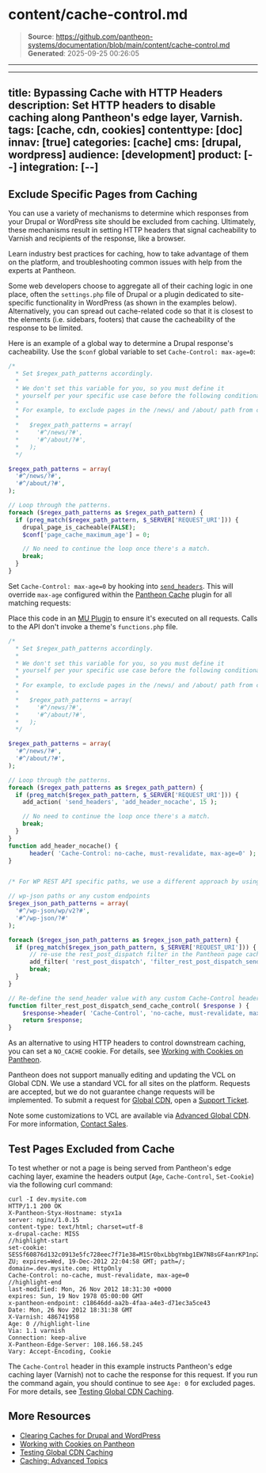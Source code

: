 # content/cache-control.md

> **Source**: https://github.com/pantheon-systems/documentation/blob/main/content/cache-control.md
> **Generated**: 2025-09-25 00:26:05

---

---
title: Bypassing Cache with HTTP Headers
description: Set HTTP headers to disable caching along Pantheon's edge layer, Varnish.
tags: [cache, cdn, cookies]
contenttype: [doc]
innav: [true]
categories: [cache]
cms: [drupal, wordpress]
audience: [development]
product: [--]
integration: [--]
---

## Exclude Specific Pages from Caching

You can use a variety of mechanisms to determine which responses from your Drupal or WordPress site should be excluded from caching. Ultimately, these mechanisms result in setting HTTP headers that signal cacheability to Varnish and recipients of the response, like a browser.

<Enablement title="Agency WebOps Training" link="https://pantheon.io/learn-pantheon?docs" campaign="webops-cache-control">

Learn industry best practices for caching, how to take advantage of them on the platform, and troubleshooting common issues with help from the experts at Pantheon.

</Enablement>

Some web developers choose to aggregate all of their caching logic in one place, often the `settings.php` file of Drupal or a plugin dedicated to site-specific functionality in WordPress (as shown in the examples below). Alternatively, you can spread out cache-related code so that it is closest to the elements (i.e. sidebars, footers) that cause the cacheability of the response to be limited.

<TabList>

<Tab title="Drupal" id="d7" active={true}>

Here is an example of a global way to determine a Drupal response's cacheability. Use the `$conf` global variable to set `Cache-Control: max-age=0`:

```php
/*
  * Set $regex_path_patterns accordingly.
  *
  * We don't set this variable for you, so you must define it
  * yourself per your specific use case before the following conditional.
  *
  * For example, to exclude pages in the /news/ and /about/ path from cache, set:
  *
  *   $regex_path_patterns = array(
  *     '#^/news/?#',
  *     '#^/about/?#',
  *   );
  */

$regex_path_patterns = array(
  '#^/news/?#',
  '#^/about/?#',
);

// Loop through the patterns.
foreach ($regex_path_patterns as $regex_path_pattern) {
  if (preg_match($regex_path_pattern, $_SERVER['REQUEST_URI'])) {
    drupal_page_is_cacheable(FALSE);
    $conf['page_cache_maximum_age'] = 0;

    // No need to continue the loop once there's a match.
    break;
  }
}
```

</Tab>

<Tab title="WordPress" id="wp">

Set `Cache-Control: max-age=0` by hooking into [`send_headers`](https://codex.wordpress.org/Plugin_API/Action_Reference/send_headers). This will override `max-age` configured within the [Pantheon Cache](/guides/wordpress-configurations/wordpress-cache-plugin) plugin for all matching requests:

<Alert title="Note" type="info">

Place this code in an [MU Plugin](/guides/wordpress-configurations/mu-plugin) to ensure it's executed on all requests. Calls to the API don't invoke a theme's `functions.php` file.

</Alert>

```php
/*
  * Set $regex_path_patterns accordingly.
  *
  * We don't set this variable for you, so you must define it
  * yourself per your specific use case before the following conditional.
  *
  * For example, to exclude pages in the /news/ and /about/ path from cache, set:
  *
  *   $regex_path_patterns = array(
  *     '#^/news/?#',
  *     '#^/about/?#',
  *   );
  */

$regex_path_patterns = array(
  '#^/news/?#',
  '#^/about/?#',
);

// Loop through the patterns.
foreach ($regex_path_patterns as $regex_path_pattern) {
  if (preg_match($regex_path_pattern, $_SERVER['REQUEST_URI'])) {
    add_action( 'send_headers', 'add_header_nocache', 15 );

    // No need to continue the loop once there's a match.
    break;
  }
}
function add_header_nocache() {
      header( 'Cache-Control: no-cache, must-revalidate, max-age=0' );
}


/* For WP REST API specific paths, we use a different approach by using the rest_post_dispatch filter */

// wp-json paths or any custom endpoints
$regex_json_path_patterns = array(
  '#^/wp-json/wp/v2?#',
  '#^/wp-json/?#'
);

foreach ($regex_json_path_patterns as $regex_json_path_pattern) {
  if (preg_match($regex_json_path_pattern, $_SERVER['REQUEST_URI'])) {
      // re-use the rest_post_dispatch filter in the Pantheon page cache plugin
      add_filter( 'rest_post_dispatch', 'filter_rest_post_dispatch_send_cache_control', 12 );
      break;
  }
}

// Re-define the send_header value with any custom Cache-Control header
function filter_rest_post_dispatch_send_cache_control( $response ) {
    $response->header( 'Cache-Control', 'no-cache, must-revalidate, max-age=0' );
    return $response;
}
```

</Tab>

</TabList>

As an alternative to using HTTP headers to control downstream caching, you can set a `NO_CACHE` cookie. For details, see [Working with Cookies on Pantheon](/cookies).

<Alert title="Warning" type="danger">

Pantheon does not support manually editing and updating the VCL on Global CDN. We use a standard VCL for all sites on the platform. Requests are accepted, but we do not guarantee change requests will be implemented. To submit a request for [Global CDN](/guides/global-cdn), open a [Support Ticket](/guides/support/contact-support/#general-support-ticket).

Note some customizations to VCL are available via [Advanced Global CDN](/guides/professional-services/advanced-global-cdn). For more information, [Contact Sales](https://pantheon.io/contact-us).

</Alert>

## Test Pages Excluded from Cache
To test whether or not a page is being served from Pantheon's edge caching layer, examine the headers output (`Age`, `Cache-Control`, `Set-Cookie`) via the following curl command:

```bash{outputLines: 2-20}
curl -I dev.mysite.com
HTTP/1.1 200 OK
X-Pantheon-Styx-Hostname: styx1a
server: nginx/1.0.15
content-type: text/html; charset=utf-8
x-drupal-cache: MISS
//highlight-start
set-cookie: SESSf60876d132c0913e5fc728eec7f71e38=M1Sr0bxLbbgYmbg1EW7N8sGF4anrKP1np25EkYta-ZU; expires=Wed, 19-Dec-2012 22:04:58 GMT; path=/; domain=.dev.mysite.com; HttpOnly
Cache-Control: no-cache, must-revalidate, max-age=0
//highlight-end
last-modified: Mon, 26 Nov 2012 18:31:30 +0000
expires: Sun, 19 Nov 1978 05:00:00 GMT
x-pantheon-endpoint: c18646dd-aa2b-4faa-a4e3-d71ec3a5ce43
Date: Mon, 26 Nov 2012 18:31:38 GMT
X-Varnish: 486741958
Age: 0 //highlight-line
Via: 1.1 varnish
Connection: keep-alive
X-Pantheon-Edge-Server: 108.166.58.245
Vary: Accept-Encoding, Cookie
```

The `Cache-Control` header in this example instructs Pantheon's edge caching layer (Varnish) not to cache the response for this request. If you run the command again, you should continue to see `Age: 0` for excluded pages. For more details, see [Testing Global CDN Caching](/guides/global-cdn/test-global-cdn-caching).

## More Resources
* [Clearing Caches for Drupal and WordPress](/clear-caches)
* [Working with Cookies on Pantheon](/cookies)
* [Testing Global CDN Caching](/guides/global-cdn/test-global-cdn-caching)
* [Caching: Advanced Topics](/caching-advanced-topics)
